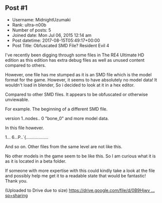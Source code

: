 ## Post #1
- Username: MidnightUzumaki
- Rank: ultra-n00b
- Number of posts: 5
- Joined date: Mon Jul 06, 2015 12:14 am
- Post datetime: 2017-08-15T05:49:17+00:00
- Post Title: Obfuscated SMD File? Resident Evil 4

I've recently been digging through some files in The RE4 Ultimate HD edition as this edition has extra debug files as well as unused content compared to others.

However, one file has me stumped as it is an SMD file which is the model format for the game. However, it seems to have absolutely no model data! It wouldn't load in blender, So i decided to look at it in a hex editor.

Compared to other SMD files. It appears to be obfuscated or otherwise unviewable.

For example. The beginning of a different SMD file.

version 1..nodes..   0   "bone_0"   and more model data.

In this file however.

1... 6...P..`{..................

And so on. Other files from the same level are not like this.

No other models in the game seem to be like this. So I am curious what it is as it is located in a beta folder.

If someone with more expertise with this could kindly take a look at the file and possibly help me get it to a readable state that would be fantastic! Thank you.

(Uploaded to Drive due to size)
[https://drive.google.com/file/d/0B9Hjwv ... sp=sharing](https://drive.google.com/file/d/0B9HjwvtJgwW3SU91ekZwbXpBSVU/view?usp=sharing)
